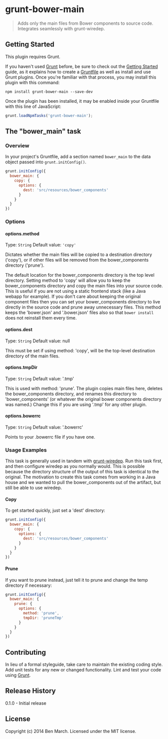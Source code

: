 <img scr="https://travis-ci.org/benmarch/grunt-bower-main.svg?branch=master" />

# grunt-bower-main

> Adds only the main files from Bower components to source code. Integrates seamlessly with grunt-wiredep.

## Getting Started
This plugin requires Grunt.

If you haven't used [Grunt](http://gruntjs.com/) before, be sure to check out the [Getting Started](http://gruntjs.com/getting-started) guide, as it explains how to create a [Gruntfile](http://gruntjs.com/sample-gruntfile) as well as install and use Grunt plugins. Once you're familiar with that process, you may install this plugin with this command:

```shell
npm install grunt-bower-main --save-dev
```

Once the plugin has been installed, it may be enabled inside your Gruntfile with this line of JavaScript:

```js
grunt.loadNpmTasks('grunt-bower-main');
```

## The "bower_main" task

### Overview
In your project's Gruntfile, add a section named `bower_main` to the data object passed into `grunt.initConfig()`.

```js
grunt.initConfig({
  bower_main: {
    copy: {
      options: {
        dest: 'src/resources/bower_components'
      }
    }
  }
})
```

### Options

#### options.method
Type: `String`
Default value: `'copy'`

Dictates whether the main files will be copied to a destination directory ('copy'), or if other files will be removed from the
bower_components directory ('prune').

The default location for the bower_components directory is the top level directory. Setting method to 'copy' will
allow you to keep the bower_components directory and copy the main files into your source code. This is useful if you
are not using a static frontend stack (like a Java webapp for example). If you don't care about keeping the original
component files then you can set your bower_components directory to live directly in the source code and prune away
unnecessary files. This method keeps the 'bower.json' and '.bower.json' files also so that `bower install` does not 
reinstall them every time.

#### options.dest
Type: `String`
Default value: null

This must be set if using method: 'copy', will be the top-level destination directory of the main files.

#### options.tmpDir
Type: `String`
Default value: '.tmp'

This is used with method: 'prune'. The plugin copies main files here, deletes the bower_components directory, and renames
this directory to 'bower_components' (or whatever the original bower components directory was named.) Change this if you
are using '.tmp' for any other plugin.

#### options.bowerrc
Type: `String`
Default value: '.bowerrc'

Points to your .bowerrc file if you have one.

### Usage Examples
This task is generally used in tandem with [grunt-wiredep](https://github.com/stephenplusplus/grunt-wiredep). Run this 
task first, and then configure wiredep as you normally would. This is possible because the directory structure of the 
output of this task is identical to the original. The motivation to create this task comes from working in a Java house
and we wanted to pull the bower_components out of the artifact, but still be able to use wiredep.

#### Copy
To get started quickly, just set a 'dest' directory:

```js
grunt.initConfig({
  bower_main: {
    copy: {
      options: {
        dest: 'src/resources/bower_components'
      }
    }  
  }
})
```

#### Prune
If you want to prune instead, just tell it to prune and change the temp directory if necessary:

```js
grunt.initConfig({
  bower_main: {
    prune: {
      options: {
        method: 'prune',
        tmpDir: 'pruneTmp'
      }
    }  
  }
})
```

## Contributing
In lieu of a formal styleguide, take care to maintain the existing coding style. Add unit tests for any new or changed functionality. Lint and test your code using [Grunt](http://gruntjs.com/).

## Release History
0.1.0 - Initial release

## License
Copyright (c) 2014 Ben March. Licensed under the MIT license.
